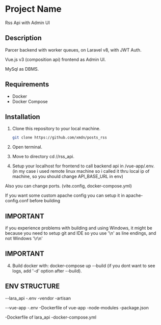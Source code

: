 # Project Name

Rss Api with Admin UI

## Description

Parcer backend with worker queues, on Laravel v8, with JWT Auth.

Vue.js v3 (composition api) frontend as Admin UI.

MySql as DBMS.

## Requirements

- Docker
- Docker Compose

## Installation

1. Clone this repository to your local machine.
   ```bash
   git clone https://github.com/xmdn/posts_rss

2. Open terminal.

3. Move to directory cd /<your-project-folder>/rss_api.

4. Setup your localhost for frontend to call backend api in /vue-app/.env.
(in my case i used remote linux machine so i called it thru local ip of machine, so you should change API_BASE_URL in env)

Also you can change ports. (vite.config, docker-compose.yml)

If you want some custom apache config you can setup it in apache-config.conf before building

## IMPORTANT ##
if you experience problems with building and using Windows, it might be because you need to setup git and IDE so you use '\n' as line endings, and not Windows '\r\n'
## IMPORTANT ##

4. Build docker with: docker-compose up --build (if you dont want to see logs, add '-d' option after --build).


## ENV STRUCTURE ##
--lara_api
    -.env
    -vendor
    -artisan

--vue-app
    -.env
    -Dockerfile of vue-app
    -node-modules
    -package.json

-Dockerfile of lara_api
-docker-compose.yml